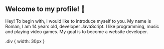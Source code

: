 ## Welcome to my profile! 👋
<div> Hey! To begin with, I would like to introduce myself to you. My name is Roman, I am 14 years old, developer JavaScript. I like programming, music and playing video games. My goal is to become a website developer. </div>


.div {
    width: 30px
}
